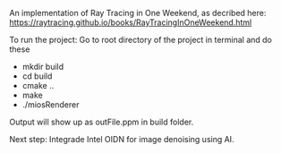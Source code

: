 An implementation of Ray Tracing in One Weekend, as decribed here: https://raytracing.github.io/books/RayTracingInOneWeekend.html


To run the project:
Go to root directory of the project in terminal and do these

- mkdir build
- cd build
- cmake ..
- make
- ./miosRenderer


Output will show up as outFile.ppm in build folder.

Next step: Integrade Intel OIDN for image denoising using AI.
